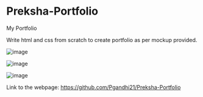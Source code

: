 # Preksha-Portfolio
My Portfolio

Write html and css from scratch to create portfolio as per mockup provided.

![image](https://user-images.githubusercontent.com/88104346/133546191-6674da0f-6ddf-43b8-a696-3628628e0dc6.png)


![image](https://user-images.githubusercontent.com/88104346/133546128-01fac9cc-1bac-43b0-87d8-f3ea69355c53.png)


![image](https://user-images.githubusercontent.com/88104346/133546053-24612cf5-3bc8-4f3c-af39-2da0794bd2c9.png)


Link to the webpage: https://github.com/Pgandhi21/Preksha-Portfolio

